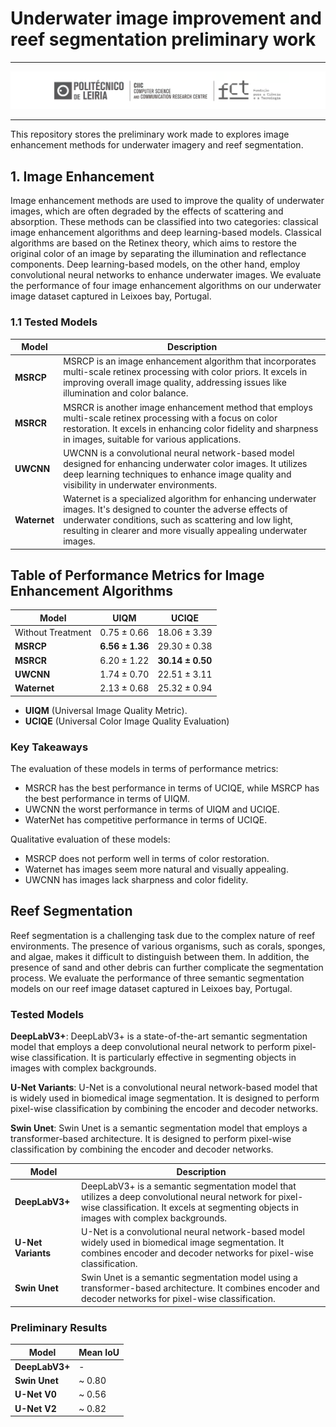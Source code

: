 # Underwater image improvement and reef segmentation preliminary work

---

<p align="center">
<img src="assets/CIIC_logo_v2.png" width="1000px"/>
</p>

---

This repository stores the preliminary work made to explores image enhancement methods for underwater imagery and reef segmentation. 

## 1. Image Enhancement

Image enhancement methods are used to improve the quality of underwater images, which are often degraded by the effects of scattering and absorption. These methods can be classified into two categories: classical image enhancement algorithms and deep learning-based models. Classical algorithms are based on the Retinex theory, which aims to restore the original color of an image by separating the illumination and reflectance components. Deep learning-based models, on the other hand, employ convolutional neural networks to enhance underwater images.
We evaluate the performance of four image enhancement algorithms on our underwater image dataset captured in Leixoes bay, Portugal.

### 1.1 Tested Models

| Model      | Description                                                                                                                    |
|------------|--------------------------------------------------------------------------------------------------------------------------------|
| **MSRCP**  | MSRCP is an image enhancement algorithm that incorporates multi-scale retinex processing with color priors. It excels in improving overall image quality, addressing issues like illumination and color balance.  |
| **MSRCR**  | MSRCR is another image enhancement method that employs multi-scale retinex processing with a focus on color restoration. It excels in enhancing color fidelity and sharpness in images, suitable for various applications. |
| **UWCNN**  | UWCNN is a convolutional neural network-based model designed for enhancing underwater color images. It utilizes deep learning techniques to enhance image quality and visibility in underwater environments.  |
| **Waternet**| Waternet is a specialized algorithm for enhancing underwater images. It's designed to counter the adverse effects of underwater conditions, such as scattering and low light, resulting in clearer and more visually appealing underwater images. |


## Table of Performance Metrics for Image Enhancement Algorithms

| Model              | UIQM             | UCIQE            |
|----------------------|------------------|------------------|
| Without Treatment    | $0.75 \pm 0.66$  | $18.06 \pm 3.39$ | 
| **MSRCP**            | **$6.56 \pm 1.36$**  | $29.30 \pm 0.38$ | 
| **MSRCR**            | $6.20 \pm 1.22$  | **$30.14 \pm 0.50$**  | 
| **UWCNN**            | $1.74 \pm 0.70$  | $22.51 \pm 3.11$ | 
| **Waternet**         | $2.13 \pm 0.68$  | $25.32 \pm 0.94$ |

- **UIQM** (Universal Image Quality Metric).
- **UCIQE** (Universal Color Image Quality Evaluation) 

### Key Takeaways

The evaluation of these models in terms of performance metrics:
* MSRCR has the best performance in terms of UCIQE, while MSRCP has the best performance in terms of UIQM.
* UWCNN the worst performance in terms of UIQM and UCIQE.
* WaterNet has competitive performance in terms of UCIQE.

Qualitative evaluation of these models:
* MSRCP does not perform well in terms of color restoration.
* Waternet has images seem more natural and visually appealing.
* UWCNN has images lack sharpness and color fidelity.


## Reef Segmentation

Reef segmentation is a challenging task due to the complex nature of reef environments. The presence of various organisms, such as corals, sponges, and algae, makes it difficult to distinguish between them. In addition, the presence of sand and other debris can further complicate the segmentation process. We evaluate the performance of three semantic segmentation models on our reef image dataset captured in Leixoes bay, Portugal.

### Tested Models

**DeepLabV3+**: DeepLabV3+ is a state-of-the-art semantic segmentation model that employs a deep convolutional neural network to perform pixel-wise classification. It is particularly effective in segmenting objects in images with complex backgrounds.

**U-Net Variants**: U-Net is a convolutional neural network-based model that is widely used in biomedical image segmentation. It is designed to perform pixel-wise classification by combining the encoder and decoder networks.

**Swin Unet**: Swin Unet is a semantic segmentation model that employs a transformer-based architecture. It is designed to perform pixel-wise classification by combining the encoder and decoder networks.


| Model           | Description                                                                                                                |
|-----------------|----------------------------------------------------------------------------------------------------------------------------|
| **DeepLabV3+**  | DeepLabV3+ is a semantic segmentation model that utilizes a deep convolutional neural network for pixel-wise classification. It excels at segmenting objects in images with complex backgrounds. |
| **U-Net Variants** | U-Net is a convolutional neural network-based model widely used in biomedical image segmentation. It combines encoder and decoder networks for pixel-wise classification. |
| **Swin Unet**   | Swin Unet is a semantic segmentation model using a transformer-based architecture. It combines encoder and decoder networks for pixel-wise classification. |


### Preliminary Results

| Model              | Mean IoU             | 
|----------------------|------------------|
| **DeepLabV3+**            | - |
| **Swin Unet**            | ~ $0.80$   |
| **U-Net V0**            | ~ $0.56$  |
| **U-Net V2**            | ~ $0.82$  |

